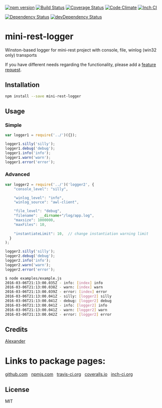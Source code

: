 [![npm version](https://badge.fury.io/js/mini-rest-logger.svg)](http://badge.fury.io/js/mini-rest-logger)
[![Build Status](https://travis-ci.org/alykoshin/mini-rest-logger.svg)](https://travis-ci.org/alykoshin/mini-rest-logger)
[![Coverage Status](https://coveralls.io/repos/alykoshin/mini-rest-logger/badge.svg?branch=master&service=github)](https://coveralls.io/github/alykoshin/mini-rest-logger?branch=master)
[![Code Climate](https://codeclimate.com/github/alykoshin/mini-rest-logger/badges/gpa.svg)](https://codeclimate.com/github/alykoshin/mini-rest-logger)
[![Inch CI](https://inch-ci.org/github/alykoshin/mini-rest-logger.svg?branch=master)](https://inch-ci.org/github/alykoshin/mini-rest-logger)

[![Dependency Status](https://david-dm.org/alykoshin/mini-rest-logger/status.svg)](https://david-dm.org/alykoshin/mini-rest-logger#info=dependencies)
[![devDependency Status](https://david-dm.org/alykoshin/mini-rest-logger/dev-status.svg)](https://david-dm.org/alykoshin/mini-rest-logger#info=devDependencies)


# mini-rest-logger

Winston-based logger for mini-rest project with console, file, winlog (win32 only) transports


If you have different needs regarding the functionality, please add a [feature request](https://github.com/alykoshin/mini-rest-logger/issues).


## Installation

```sh
npm install --save mini-rest-logger
```

## Usage

### Simple

```js
var logger1 = require('../')({});

logger1.silly('silly');
logger1.debug('debug');
logger1.info('info');
logger1.warn('warn');
logger1.error('error');
```

### Advanced

```js
var logger2 = require('../')('logger2', {
    "console_level": "silly",

    "winlog_level": "info",
    "winlog_source": "awl-client",

    "file_level": "debug",
    "filename": __dirname+"/log/app.log",
    "maxsize": 1000000,
    "maxFiles": 10,
 
    "instantiateLimit": 10,  // change instantiation warning limit
  }
);

logger2.silly('silly');
logger2.debug('debug');
logger2.info('info');
logger2.warn('warn');
logger2.error('error');
```

```sh
$ node examples/example.js 
2016-03-06T21:13:00.035Z - info: [index] info
2016-03-06T21:13:00.038Z - warn: [index] warn
2016-03-06T21:13:00.039Z - error: [index] error
2016-03-06T21:13:00.041Z - silly: [logger2] silly
2016-03-06T21:13:00.041Z - debug: [logger2] debug
2016-03-06T21:13:00.041Z - info: [logger2] info
2016-03-06T21:13:00.041Z - warn: [logger2] warn
2016-03-06T21:13:00.042Z - error: [logger2] error
```


## Credits
[Alexander](https://github.com/alykoshin/)


# Links to package pages:

[github.com](https://github.com/alykoshin/mini-rest-logger) &nbsp; [npmjs.com](https://www.npmjs.com/package/mini-rest-logger) &nbsp; [travis-ci.org](https://travis-ci.org/alykoshin/mini-rest-logger) &nbsp; [coveralls.io](https://coveralls.io/github/alykoshin/mini-rest-logger) &nbsp; [inch-ci.org](https://inch-ci.org/github/alykoshin/mini-rest-logger)


## License

MIT
